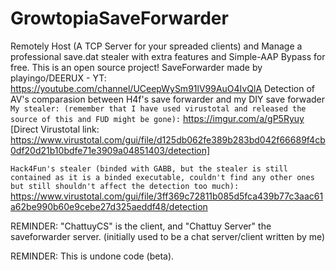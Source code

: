 # GrowtopiaSaveForwarder
Remotely Host (A TCP Server for your spreaded clients) and Manage a professional save.dat stealer with extra features and Simple-AAP Bypass for free. This is an open source project!
SaveForwarder made by playingo/DEERUX - YT: https://youtube.com/channel/UCeepWySm91lV99AuO4IvQlA
Detection of AV's comparasion between H4f's save forwarder and my DIY save forwader 
``My stealer: (remember that I have used virustotal and released the source of this and FUD might be gone):``
https://imgur.com/a/gP5Ryuy [Direct Virustotal link:
https://www.virustotal.com/gui/file/d125db062fe389b283bd042f66689f4cb0df20d21b10bdfe71e3909a04851403/detection]

``Hack4Fun's stealer (binded with GABB, but the stealer is still contained as it is a binded executable, couldn't find any other ones but still shouldn't affect the detection too much): ``https://www.virustotal.com/gui/file/3ff369c72811b085d5fca439b77c3aac61a62be990b60e9cebe27d325aeddf48/detection

REMINDER: "ChattuyCS" is the client, and "Chattuy Server" the saveforwarder server. (initially used to be a chat server/client written by me)

REMINDER: This is undone code (beta).
